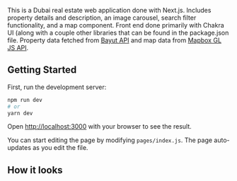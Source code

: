 This is a Dubai real estate web application done with Next.js. Includes property details and description, an image carousel, search filter functionality, and a map component. Front end done primarily with Chakra UI (along with a couple other libraries that can be found in the package.json file. Property data fetched from [Bayut API]([url](https://rapidapi.com/apidojo/api/bayut)) and map data from [Mapbox GL JS API]([url](https://docs.mapbox.com/mapbox-gl-js/api/)).  

## Getting Started

First, run the development server:

```bash
npm run dev
# or
yarn dev
```

Open [http://localhost:3000](http://localhost:3000) with your browser to see the result.

You can start editing the page by modifying `pages/index.js`. The page auto-updates as you edit the file.

## How it looks

